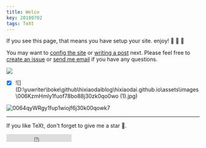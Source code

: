 ```yaml
---
title: Welco
key: 20180702
tags: TeXt
---
```


If you see this page, that means you have setup your site. enjoy! :ghost: :ghost: :ghost:

<!--more-->

You may want to [config the site](https://tianqi.name/jekyll-TeXt-theme/docs/en/configuration) or [writing a post](https://tianqi.name/jekyll-TeXt-theme/docs/en/writing-posts) next. Please feel free to [create an issue](https://github.com/kitian616/jekyll-TeXt-theme/issues) or [send me email](mailto:kitian616@outlook.com) if you have any questions.

![](D:\yuwriter\boke\github\hixiaodaiblog\hixiaodai.github.io\assets\images\0064qyWRgy1fup1wiojf6j30k00qowk7.jpg)

- [x] ![](D:\yuwriter\boke\github\hixiaodaiblog\hixiaodai.github.io\assets\images\006KzmHmly1fuof78bo88j30zk0qo0wo (1).jpg)

![0064qyWRgy1fup1wiojf6j30k00qowk7]($/assets/images/0064qyWRgy1fup1wiojf6j30k00qowk7.jpg)


---

If you like TeXt, don't forget to give me a star :star2:.

<iframe src="https://ghbtns.com/github-btn.html?user=kitian616&repo=jekyll-TeXt-theme&type=star&count=true" frameborder="0" scrolling="0" width="170px" height="20px"></iframe>